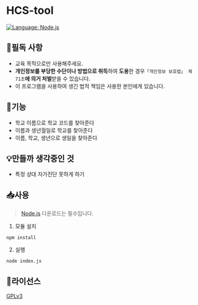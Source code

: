 # HCS-tool
<a href="https://nodejs.org/ko/" target="_blank"><img src="https://i.ibb.co/jhzwFCW/nodejs-min.png" alt="Language: Node.js" border="0"></a>

## 📌필독 사항
 * 교육 목적으로만 사용해주세요.
 * **개인정보를 부당한 수단이나 방법으로 취득**하여 **도용**한 경우`「개인정보 보호법」 제71조`**에 의거 처벌**받을 수 있습니다.
 * 이 프로그램을 사용하여 생긴 법적 책임은 사용한 본인에게 있습니다.

## 📗기능
 * 학교 이름으로 학교 코드를 찾아준다
 * 이름과 생년월일로 학교를 찾아준다
 * 이름, 학교, 생년으로 생일을 찾아준다

## 💡만들까 생각중인 것
 * 특정 상대 자가진단 못하게 하기

## 📥사용
> [Node.js](https://nodejs.org/ko/) 다운로드는 필수입니다.
1. 모듈 설치
```
npm install
```
2. 실행
```
node index.js
```

## 🎫라이선스
[GPLv3](https://olis.or.kr/license/Detailselect.do?lId=1072)
